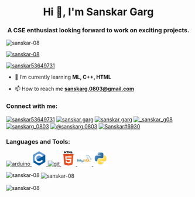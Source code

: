 <h1 align="center">Hi 👋, I'm Sanskar Garg</h1>
<h3 align="center">A CSE enthusiast looking forward to work on exciting projects.</h3>

<p align="left"> <img src="https://komarev.com/ghpvc/?username=sanskar-08&label=Profile%20views&color=0e75b6&style=flat" alt="sanskar-08" /> </p>

<p align="left"> <a href="https://github.com/ryo-ma/github-profile-trophy"><img src="https://github-profile-trophy.vercel.app/?username=sanskar-08" alt="sanskar-08" /></a> </p>

<p align="left"> <a href="https://twitter.com/sanskar53649731" target="blank"><img src="https://img.shields.io/twitter/follow/sanskar53649731?logo=twitter&style=for-the-badge" alt="sanskar53649731" /></a> </p>

- 🌱 I’m currently learning **ML, C++, HTML**

- 📫 How to reach me **sanskarg.0803@gmail.com**

<h3 align="left">Connect with me:</h3>
<p align="left">
<a href="https://twitter.com/sanskar53649731" target="blank"><img align="center" src="https://raw.githubusercontent.com/rahuldkjain/github-profile-readme-generator/master/src/images/icons/Social/twitter.svg" alt="sanskar53649731" height="30" width="40" /></a>
<a href="https://linkedin.com/in/sanskar garg" target="blank"><img align="center" src="https://raw.githubusercontent.com/rahuldkjain/github-profile-readme-generator/master/src/images/icons/Social/linked-in-alt.svg" alt="sanskar garg" height="30" width="40" /></a>
<a href="https://fb.com/sanskar garg" target="blank"><img align="center" src="https://raw.githubusercontent.com/rahuldkjain/github-profile-readme-generator/master/src/images/icons/Social/facebook.svg" alt="sanskar garg" height="30" width="40" /></a>
<a href="https://instagram.com/_sanskar_g08" target="blank"><img align="center" src="https://raw.githubusercontent.com/rahuldkjain/github-profile-readme-generator/master/src/images/icons/Social/instagram.svg" alt="_sanskar_g08" height="30" width="40" /></a>
<a href="https://www.hackerrank.com/sanskarg_0803" target="blank"><img align="center" src="https://raw.githubusercontent.com/rahuldkjain/github-profile-readme-generator/master/src/images/icons/Social/hackerrank.svg" alt="sanskarg_0803" height="30" width="40" /></a>
<a href="https://www.hackerearth.com/@sanskarg.0803" target="blank"><img align="center" src="https://raw.githubusercontent.com/rahuldkjain/github-profile-readme-generator/master/src/images/icons/Social/hackerearth.svg" alt="@sanskarg.0803" height="30" width="40" /></a>
<a href="https://discord.gg/Sanskar#6930" target="blank"><img align="center" src="https://raw.githubusercontent.com/rahuldkjain/github-profile-readme-generator/master/src/images/icons/Social/discord.svg" alt="Sanskar#6930" height="30" width="40" /></a>
</p>

<h3 align="left">Languages and Tools:</h3>
<p align="left"> <a href="https://www.arduino.cc/" target="_blank" rel="noreferrer"> <img src="https://cdn.worldvectorlogo.com/logos/arduino-1.svg" alt="arduino" width="40" height="40"/> </a> <a href="https://www.cprogramming.com/" target="_blank" rel="noreferrer"> <img src="https://raw.githubusercontent.com/devicons/devicon/master/icons/c/c-original.svg" alt="c" width="40" height="40"/> </a> <a href="https://git-scm.com/" target="_blank" rel="noreferrer"> <img src="https://www.vectorlogo.zone/logos/git-scm/git-scm-icon.svg" alt="git" width="40" height="40"/> </a> <a href="https://www.w3.org/html/" target="_blank" rel="noreferrer"> <img src="https://raw.githubusercontent.com/devicons/devicon/master/icons/html5/html5-original-wordmark.svg" alt="html5" width="40" height="40"/> </a> <a href="https://www.mysql.com/" target="_blank" rel="noreferrer"> <img src="https://raw.githubusercontent.com/devicons/devicon/master/icons/mysql/mysql-original-wordmark.svg" alt="mysql" width="40" height="40"/> </a> <a href="https://www.python.org" target="_blank" rel="noreferrer"> <img src="https://raw.githubusercontent.com/devicons/devicon/master/icons/python/python-original.svg" alt="python" width="40" height="40"/> </a> </p>

<p><img align="left" src="https://github-readme-stats.vercel.app/api/top-langs?username=sanskar-08&show_icons=true&locale=en&layout=compact" alt="sanskar-08" /></p>

<p>&nbsp;<img align="center" src="https://github-readme-stats.vercel.app/api?username=sanskar-08&show_icons=true&locale=en" alt="sanskar-08" /></p>

<p><img align="center" src="https://github-readme-streak-stats.herokuapp.com/?user=sanskar-08&" alt="sanskar-08" /></p>
